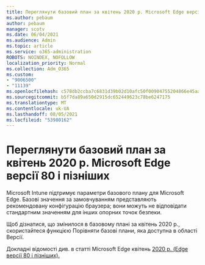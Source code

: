 ```yaml
---
title: Переглянути базовий план за квітень 2020 р. Microsoft Edge версії 80 і пізніших
ms.author: pebaum
author: pebaum
manager: scotv
ms.date: 06/04/2021
ms.audience: Admin
ms.topic: article
ms.service: o365-administration
ROBOTS: NOINDEX, NOFOLLOW
localization_priority: Normal
ms.collection: Adm_O365
ms.custom:
- "9006500"
- "11139"
ms.openlocfilehash: c578db2ccba7c6831d39b02d10afc50f00904755204866e45aa4eb2ec313a8e3
ms.sourcegitcommit: b5f7da89a650d2915dc652449623c78be6247175
ms.translationtype: MT
ms.contentlocale: uk-UA
ms.lasthandoff: 08/05/2021
ms.locfileid: "53980162"
---
```

# <a name="view-the-april-2020-baseline-for-microsoft-edge-versions-80-and-later"></a>Переглянути базовий план за квітень 2020 р. Microsoft Edge версії 80 і пізніших

Microsoft Intune підтримує параметри базового плану для Microsoft Edge. Базові значення за замовчуванням представляють рекомендовану конфігурацію браузера; вони можуть не відповідати стандартним значенням для інших опорних точок безпеки.

Щоб дізнатися, що змінилося в базовому плані за квітень 2020 р., скористайтеся функцією Порівняти базові плани, яка доступна в області Версії.

Докладні відомості див. в статті Microsoft Edge квітень [2020 р. (Edge версії 80 і пізніших).](/mem/intune/protect/security-baseline-settings-edge?pivots=edge-april-2020)